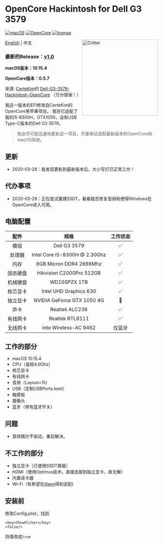 # OpenCore Hackintosh for Dell G3 3579

[![macOS](https://img.shields.io/badge/macOS-10.15.4-orange)](https://www.apple.com/macos/catalina/)
[![OpenCore](https://img.shields.io/badge/OpenCore-0.5.7-9cf)](https://github.com/williambj1/OpenCore-Factory/)
[![license](https://img.shields.io/badge/license-Anti%20996-blue.svg)](https://github.com/996icu/996.ICU/blob/master/LICENSE)

<img align="right" src="https://support.apple.com/content/dam/edam/applecare/images/en_US/macos/psp-mini-hero-macos-high-sierra-whats-new_2x.png" alt="Critter" width="250">

[English](https://github.com/tonyleelyy/OpenCore-Hackintosh-Dell-G3-3579/blob/master/README.md) | 中文

### 最新的Release：[v1.0](https://github.com/tonyleelyy/OpenCore-Hackintosh-Dell-G3-3579/releases/tag/v1.0)

**macOS版本：10.15.4**

**OpenCore版本：0.5.7**

来源: [CerteKim](https://github.com/CerteKim)的 [Dell-G3-3579-Hackintosh-OpenCore](https://github.com/CerteKim/Dell-G3-3579-Hackintosh-OpenCore) （万分感谢！）

我这一版本的EFI修改自CerteKim的OpenCore黑苹果项目。
我将它适配了我的i5-8300H，GTX1050，没有USB Type-C版本的Dell G3 3579。

> 我会尽可能迅速地更新这一项目，尽量保证适配最新版本的OpenCore和macOS系统。

## 更新
- 2020-03-28：我发现更新到最新版本后，大小写灯已正常工作！

## 代办事项
- 2020-03-29：正在尝试重建SSDT，看看能否修复音频和使得Windows在OpenCore进入可用。

## 电脑配置

|   配件   |             规格              | 工作状态 |
| :------: | :---------------------------: | :------: |
|   模组   |         Dell G3 3579          |    ✅     |
|  处理器  | Intel Core i5-8300H @ 2.30Ghz |    ✅     |
|   内存   |    8GB Micron DDR4 2666Mhz    |    ✅     |
| 固态硬盘 |   Hikvision C2000Pro 512GB    |    ✅     |
| 机械硬盘 |         WD10SPZX 1TB          |    ✅     |
| 核芯显卡 |    Intel UHD Graphics 630    |    ✅     |
| 独立显卡 |  NVIDIA GeForce GTX 1050 4G   |    🚫     |
|   声卡   |        Realtek ALC236         |    ✅     |
| 有线网卡 |        Realtek RTL8111        |    ✅     |
| 无线网卡 |     Inte Wireless-AC 9462     |  仅蓝牙  |

## 工作的部分

- macOS 10.15.4
- CPU（睿频4.0Ghz）
- 核芯显卡
- 有线网卡
- 音频（Layout=15）
- USB（定制USBPorts.kext）
- 触摸板
- 摄像头
- 蓝牙（带有蓝牙开关）

## 问题

- 音频偶尔不驱动，重启解决。

## 不工作的部分

- 独立显卡（已使用SSDT屏蔽）
- HDMI（使用Optimus技术，直接连接到独立显卡，故无解）
- 内置读卡器
- Wi-Fi（有希望在[itlwm](https://github.com/zxystd/itlwm)得到适配)

## 安装前

修改Config.plist，找到

```
<key>ShowPicker</key>
<false/>
```

将值改成```true```
